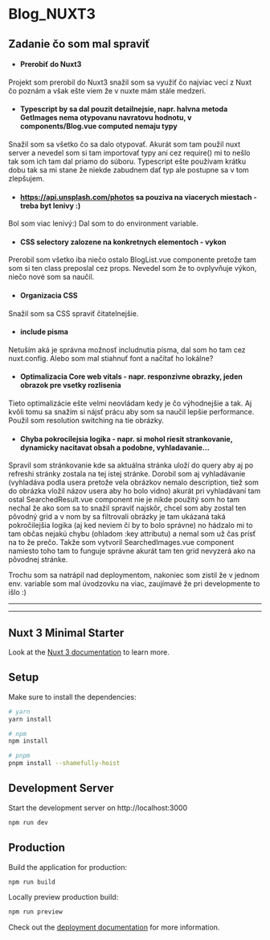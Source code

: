 # Blog_NUXT3

## Zadanie čo som mal spraviť
* #### Prerobiť do Nuxt3
Projekt som prerobil do Nuxt3 snažil som sa využiť čo najviac vecí z Nuxt čo poznám a však ešte viem že v nuxte mám stále medzeri. 
* #### Typescript by sa dal pouzit detailnejsie, napr. halvna metoda GetImages nema otypovanu navratovu hodnotu, v components/Blog.vue computed nemaju typy
Snažil som sa všetko čo sa dalo otypovať. Akurát som tam použil nuxt server a nevedel som si tam importovať typy ani cez require() mi to nešlo tak som ich tam dal priamo do súboru.
Typescript ešte používam krátku dobu tak sa mi stane že niekde zabudnem dať typ ale postupne sa v tom zlepšujem.
* #### https://api.unsplash.com/photos sa pouziva na viacerych miestach - treba byt lenivy :)
Bol som viac lenivý:) Dal som to do environment variable.
* #### CSS selectory zalozene na konkretnych elementoch - vykon
Prerobil som všetko iba niečo ostalo BlogList.vue componente pretože tam som si ten class preposlal cez props. Nevedel som že to ovplyvňuje výkon, niečo nové som sa naučil.
* #### Organizacia CSS
Snažil som sa CSS spraviť čitatelnejšie.
* #### include pisma
Netuším aká je správna možnosť includnutia písma, dal som ho tam cez nuxt.config. Alebo som mal stiahnuť font a načítať ho lokálne? 
* #### Optimalizacia Core web vitals - napr. responzivne obrazky, jeden obrazok pre vsetky rozlisenia
Tieto optimalizácie ešte velmi neovládam kedy je čo výhodnejšie a tak. Aj kvôli tomu sa snažím si nájsť prácu aby som sa naučil lepšie performance. Použil som resolution switching na tie obrázky.
* #### Chyba pokrocilejsia logika - napr. si mohol riesit strankovanie, dynamicky nacitavat obsah a podobne, vyhladavanie…
Spravil som stránkovanie kde sa aktuálna stránka uloží do query aby aj po refreshi stránky zostala na tej istej stránke. Dorobil som aj vyhladávanie (vyhladáva podla usera pretože vela obrázkov nemalo description, tiež som do obrázka vložil názov usera aby ho bolo vidno) akurát pri vyhladávaní tam ostal SearchedResult.vue component nie je nikde použitý som ho tam nechal že ako som sa to snažil spraviť najskôr, chcel som aby zostal ten pôvodný grid a v nom by sa filtrovali obrázky je tam ukázaná taká pokročilejšia logika (aj ked neviem či by to bolo správne) no hádzalo mi to tam občas nejakú chybu (ohladom :key attributu) a nemal som už čas prísť na to že prečo.
Takže som vytvoril SearchedImages.vue component namiesto toho tam to funguje správne akurát tam ten grid nevyzerá ako na pôvodnej stránke.

Trochu som sa natrápil nad deploymentom, nakoniec som zistil že v jednom env. variable som mal úvodzovku na viac, zaujímavé že pri developmente to išlo :)

---
---

## Nuxt 3 Minimal Starter

Look at the [Nuxt 3 documentation](https://nuxt.com/docs/getting-started/introduction) to learn more.

## Setup

Make sure to install the dependencies:

```bash
# yarn
yarn install

# npm
npm install

# pnpm
pnpm install --shamefully-hoist
```

## Development Server

Start the development server on http://localhost:3000

```bash
npm run dev
```

## Production

Build the application for production:

```bash
npm run build
```

Locally preview production build:

```bash
npm run preview
```

Check out the [deployment documentation](https://nuxt.com/docs/getting-started/deployment) for more information.

